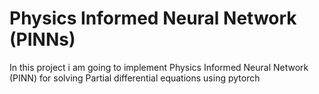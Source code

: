 # Physics Informed Neural Network (PINNs) 
In this project i am going to implement Physics Informed Neural Network (PINN) for solving Partial differential equations using pytorch
